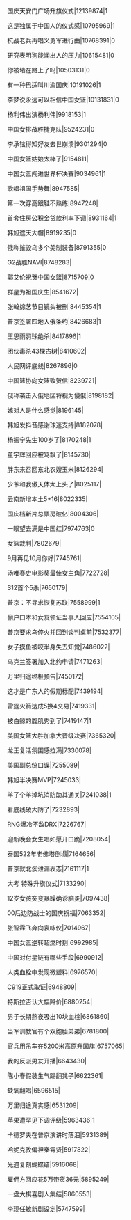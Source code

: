 国庆天安门广场升旗仪式|12139874|1

这是独属于中国人的仪式感|10795969|1

抗战老兵再唱义勇军进行曲|10768391|0

研究表明狗能闻出人的压力|10615481|0

你被堵在路上了吗|10503131|0

有一种巴适叫川渝国庆|10191026|1

李梦说永远可以相信中国女篮|10131831|0

杨利伟出演杨利伟|9918153|1

中国女排战胜捷克队|9524231|0

李承铉得知好友去世崩溃|9301294|0

中国女篮姑娘太棒了|9154811|

中国女篮闯进世界杯决赛|9034961|1

歌唱祖国手势舞|8947585|

第一次穿高跟鞋不熟练|8947248|

首套住房公积金贷款利率下调|8931164|1

韩旭遮天大帽|8919235|0

俄称摧毁乌多个美制装备|8791355|0

G2战胜NAVI|8748283|

郭艾伦祝贺中国女篮|8715709|0

群星为祖国庆生|8541672|

张翰综艺节目镜头被删|8445354|1

普京签署四地入俄条约|8426683|1

王思雨罚球绝杀|8417896|1

团伙毒杀43棵古树|8410602|

人民网评底线|8267896|0

中国篮协向女篮致贺信|8239721|

俄称袭击入俄地区将视为侵俄|8198182|

嫁对人是什么感觉|8196145|

韩旭发抖音感谢球迷支持|8182078|

杨振宁先生100岁了|8170248|1

董宇辉回应被骂飘了|8145730|

胖东来召回东北农嫂玉米|8126294|

少爷和我傲天体太上头了|8025117|

云南新增本土5+16|8022335|

国庆档新片总票房破亿|8004306|

一眼望去满是中国红|7974763|0

女篮裁判|7802679|

9月再见10月你好|7745761|

汤唯春史电影奖最佳女主角|7722728|

S12首个5杀|7650179|

普京：不寻求恢复苏联|7558999|1

偷户口本和女友领证当事人回应|7554105|

普京要求乌停火并回到谈判桌前|7532377|

女子摸鱼被咬半身失去知觉|7486022|

乌克兰签署加入北约申请|7471263|

万里归途终极预告|7450172|

这才是广东人的假期标配|7439194|

雷霆火箭达成5换4交易|7419331|

被白鲸的腹肌秀到了|7419147|1

美国女篮大胜加拿大晋级决赛|7365320|

龙王复活氛围感拉满|7330078|

美国副总统口误|7255089|

韩旭半决赛MVP|7245033|

羊了个羊掉坑消防助其通关|7241038|1

看底线破大防了|7232893|

RNG爆冷不敌DRX|7226767|

迎新晚会女生唱如愿开口跪|7208054|

泰国522年老佛塔倒塌|7164656|

普京就北溪泄漏表态|7161117|1

大考 特殊升旗仪式|7133290|

12岁女孩突变暴躁确诊脑炎|7097438|

00后边防战士的国庆祝福|7063352|

张智霖飞奔向袁咏仪|7014967|

中国女篮逆转超燃时刻|6992985|

中国对付星链有哪些手段|6990912|

人类血栓中发现微塑料|6976570|

C919正式取证|6948809|

特斯拉否认大幅降价|6880254|

男子长期熬夜吸出10块血栓|6861860|

当军训教官有个双胞胎弟弟|6781800|

官兵用吊车在5200米高原升国旗|6757065|

我的反派男友开播|6643430|

陈小春假装生气踢翻凳子|6622361|

缺氧翻唱|6596515|

万里归途真实感|6531209|

苹果遭罕见下调评级|5963436|1

卡德罗夫在普京演讲时落泪|5931389|

哈妮克孜偏袒秦霄贤|5917822|

光遇复刻蝴蝶结|5916068|

雇佣方回应花5万带货36元|5895249|

一盘大棋喜剧人集结|5860553|

李现任敏新剧设定|5747599|

